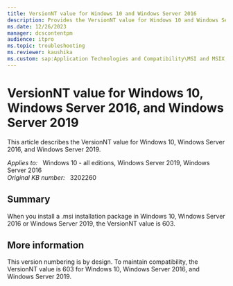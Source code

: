 ```yaml
---
title: VersionNT value for Windows 10 and Windows Server 2016
description: Provides the VersionNT value for Windows 10 and Windows Server 2016.
ms.date: 12/26/2023
manager: dcscontentpm
audience: itpro
ms.topic: troubleshooting
ms.reviewer: kaushika
ms.custom: sap:Application Technologies and Compatibility\MSI and MSIX, csstroubleshoot
---
```

# VersionNT value for Windows 10, Windows Server 2016, and Windows Server 2019

This article describes the VersionNT value for Windows 10, Windows Server 2016, and Windows Server 2019.

_Applies to:_ &nbsp; Windows 10 - all editions, Windows Server 2019, Windows Server 2016  
_Original KB number:_ &nbsp; 3202260

## Summary

When you install a .msi installation package in Windows 10, Windows Server 2016 or Windows Server 2019, the VersionNT value is 603.

## More information

This version numbering is by design. To maintain compatibility, the VersionNT value is 603 for Windows 10, Windows Server 2016, and Windows Server 2019.
